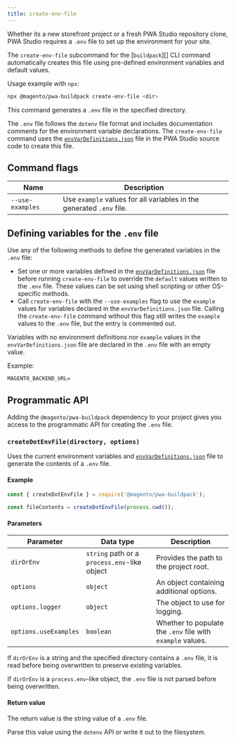 ```yaml
---
title: create-env-file
---
```


Whether its a new storefront project or a fresh PWA Studio repository clone, PWA Studio requires a `.env` file to set up the environment for your site.

The `create-env-file` subcommand for the [`buildpack`][] CLI command automatically creates this file using pre-defined environment variables and default values.

Usage example with `npx`:

```sh
npx @magento/pwa-buildpack create-env-file <dir>
```

This command generates a `.env` file in the specified directory.

The `.env` file follows the `dotenv` file format and includes documentation comments for the environment variable declarations.
The `create-env-file` command uses the [`envVarDefinitions.json`][] file in the PWA Studio source code to create this file.

## Command flags

| Name             | Description                                                          |
| ---------------- | -------------------------------------------------------------------- |
| `--use-examples` | Use `example` values for all variables in the generated `.env` file. |

## Defining variables for the `.env` file

Use any of the following methods to define the generated variables in the `.env` file:

-   Set one or more variables defined in the [`envVarDefinitions.json`][] file before running `create-env-file` to override the `default` values written to the `.env` file.
    These values can be set using shell scripting or other OS-specific methods.
-   Call `create-env-file` with the `--use-examples` flag to use the `example` values for variables declared in the `envVarDefinitions.json` file.
    Calling the `create-env-file` command without this flag still writes the `example` values to the `.env` file, but
    the entry is commented out.

Variables with no environment definitions nor `example` values in the `envVarDefinitions.json` file are declared in the `.env` file with an empty value.

Example:

```text
MAGENTO_BACKEND_URL=
```

## Programmatic API

Adding the `@magento/pwa-buildpack` dependency to your project gives you access to the programmatic API for creating the `.env` file.

### `createDotEnvFile(directory, options)`

Uses the current environment variables and [`envVarDefinitions.json`][] file to generate the contents of a `.env` file.

#### Example

```js
const { createDotEnvFile } = require('@magento/pwa-buildpack');

const fileContents = createDotEnvFile(process.cwd());
```

#### Parameters

| Parameter             | Data type                                    | Description                                                |
| --------------------- | -------------------------------------------- | ---------------------------------------------------------- |
| `dirOrEnv`            | `string` path or a `process.env`-like object | Provides the path to the project root.                     |
| `options`             | `object`                                     | An object containing additional options.                   |
| `options.logger`      | `object`                                     | The object to use for logging.                             |
| `options.useExamples` | `boolean`                                    | Whether to populate the `.env` file with `example` values. |

If `dirOrEnv` is a string and the specified directory contains a `.env` file, it is read before being overwritten to preserve existing variables.

If `dirOrEnv` is a `process.env`-like object, the `.env` file is not parsed before being overwritten.

#### Return value

The return value is the string value of a `.env` file.

Parse this value using the `dotenv` API or write it out to the filesystem.

[`envvardefinitions.json`]: https://github.com/magento-research/pwa-studio/blob/develop/packages/pwa-buildpack/envVarDefinitions.json
